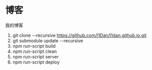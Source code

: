 # 博客

我的博客

1. git clone --recursive https://github.com/l1Dan/l1dan.github.io.git
2. git submodule update --recursive
3. npm run-script build
4. npm run-script clean
5. npm run-script server
6. npm run-script deploy
